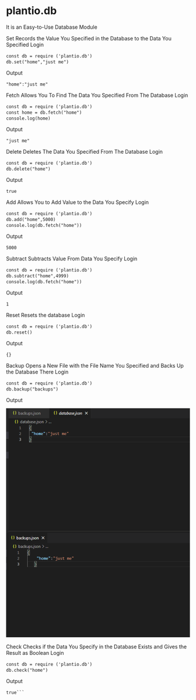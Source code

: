 # plantio.db
It is an Easy-to-Use Database Module

Set
Records the Value You Specified in the Database to the Data You Specified
Login
```
const db = require ('plantio.db')
db.set("home","just me")
```
Output
```
"home":"just me"
```

Fetch
Allows You To Find The Data You Specified From The Database
Login
```
const db = require ('plantio.db')
const home = db.fetch("home")
console.log(home)
```
Output
```
"just me"
```
Delete
Deletes The Data You Specified From The Database
Login
```
const db = require ('plantio.db')
db.delete("home")
```
Output
```
true
```
Add
Allows You to Add Value to the Data You Specify
Login
```
const db = require ('plantio.db')
db.add("home",5000)
console.log(db.fetch("home"))
```
Output
```
5000
```
Subtract
Subtracts Value From Data You Specify
Login
```
const db = require ('plantio.db')
db.subtract("home",4999)
console.log(db.fetch("home"))
```
Output
```
1
```
Reset
Resets the database
Login
```
const db = require ('plantio.db')
db.reset()

```
Output
```
{}
```
Backup
Opens a New File with the File Name You Specified and Backs Up the Database There
Login
```
const db = require ('plantio.db')
db.backup("backups")

```
Output

![Screenshot](Adsız.png) 

Check
Checks if the Data You Specify in the Database Exists and Gives the Result as Boolean
Login
```
const db = require ('plantio.db')
db.check("home")

```
Output
```
true```
